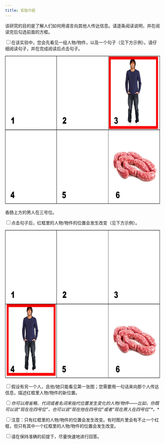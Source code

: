 ```yaml
---
title: 实验介绍
---
```


该研究的目的是了解人们如何用语言向其他人传达信息。请逐条阅读说明，并在阅读完后勾选前面的方框。

<input type="checkbox">在该实验中，您会先看见一组人物/物件，以及一个句子（见下方示例）。请仔细阅读句子，并在完成阅读后点击句子。

<img src="https://raw.githubusercontent.com/awpzs/VerbalComm/master/images/P3_1.jpg" style="height: 480px;"/>

香肠上方的男人在三号位。

<input type="checkbox">点击句子后，红框里的人物/物件的位置会发生改变（见下方示例）。

<img src="https://raw.githubusercontent.com/awpzs/VerbalComm/master/images/P3_2.jpg" style="height: 480px;"/>

<input type="checkbox">假设有另一个人，且他/她只能看见第一张图；您需要用一句话来向那个人传达信息，描述红框里人物/物件的新位置。

<input type="checkbox">**你可以用省略、代词或者名词来指代位置发生变化的人物/物件——比如，你既可以说*“现在在四号位”*，也可以说*“现在他在四号位”*或者*“现在男人在四号位”*。**

<input type="checkbox">注意：只有红框里的人物/物件的位置会发生改变。有时图片里会有不止一个红框，但只有其中一个红框里的人物/物件的位置会发生改变。

<input type="checkbox">请在保持准确的前提下，尽量快速地进行回答。
